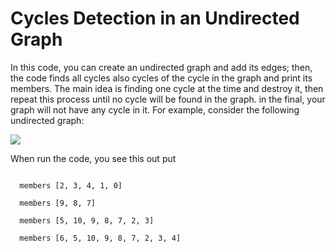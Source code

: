 <h1> Cycles Detection in an Undirected Graph</h1>
<p>In this code, you can create an undirected graph and add its edges; then,
the code finds all cycles also cycles of the cycle in the graph and print its members.
The main idea is finding one cycle at the time and destroy it, then repeat this process until no cycle will be found
in the graph. in the final, your graph will not have any cycle in it. For example, consider the following undirected graph:</p>
<img src = "https://github.com/amoazeni75/detect_cycles_undirected_graph/blob/master/graph.png" >
<p>When run the code, you see this out put</p>
<div><code>
  members [2, 3, 4, 1, 0]
</code></div>
<code>
  members [9, 8, 7]
</code>
<code>
  members [5, 10, 9, 8, 7, 2, 3]
</code>
<code>
  members [6, 5, 10, 9, 8, 7, 2, 3, 4]
</code>
